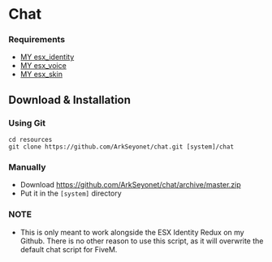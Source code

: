 # Chat

### Requirements
* [MY esx_identity](https://github.com/ArkSeyonet/esx_identity)
* [MY esx_voice](https://github.com/ArkSeyonet/esx_voice)
* [MY esx_skin](https://github.com/ArkSeyonet/esx_skin)

## Download & Installation

### Using Git
```
cd resources
git clone https://github.com/ArkSeyonet/chat.git [system]/chat
```


### Manually
- Download https://github.com/ArkSeyonet/chat/archive/master.zip
- Put it in the `[system]` directory


### NOTE
- This is only meant to work alongside the ESX Identity Redux on my Github. There is no other reason to use this script, as it will overwrite the default chat script for FiveM.

